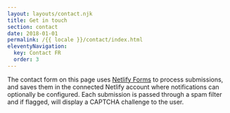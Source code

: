 ```yaml
---
layout: layouts/contact.njk
title: Get in touch
section: contact
date: 2018-01-01
permalink: /{{ locale }}/contact/index.html
eleventyNavigation:
  key: Contact FR
  order: 3
---
```

The contact form on this page uses
[Netlify Forms](https://www.netlify.com/docs/form-handling/) to process
submissions, and saves them in the connected Netlify account where
notifications can optionally be configured. Each submission is passed through a
spam filter and if flagged, will display a CAPTCHA challenge to the user.
